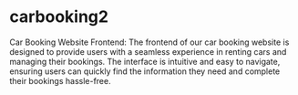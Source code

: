 # carbooking2
Car Booking Website Frontend: The frontend of our car booking website is designed to provide users with a seamless experience in renting cars and managing their bookings. The interface is intuitive and easy to navigate, ensuring users can quickly find the information they need and complete their bookings hassle-free.
